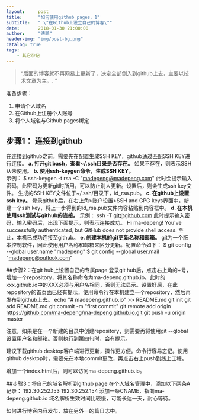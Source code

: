 ```yaml
---
layout:     post
title:      "如何使用github pages，1"
subtitle:   " \"在Github上设立自己的博客\""
date:       2018-01-30 21:00:00
author:     "德鹏"
header-img: "img/post-bg.png"
catalog: true
tags:
    - 其它杂记
---
```


> “后面的博客就不再网易上更新了，决定全部倒入到github上去，主要以技术文章为主。. ”

准备步骤：
1. 申请个人域名
2. 在Github上注册个人账号
3. 将个人域名与Github pages绑定

## 步骤1： 连接到github

在连接到github之前，需要先在配置生成SSH KEY，github通过匹配SSH KEY进行连接。
**a. 打开git bash，查看~/.ssh目录是否存在。** 如果不存在，则表示SSH从未使用。
**b. 使用ssh-keygen命令，生成SSH KEY。**  
示例：
$ ssh-keygen -t rsa -C "madepeng@madepeng.com"
此时会提示输入密码，此密码为更新git时所用，可以防止别人更新。设置后，则会生成ssh key文件。
生成的SSH KEY文件位于~/.ssh/目录下，id_rsa.pub。
**c. 在github上设置ssh key。** 登录github后，在右上角>账户设置>SSH and GPG keys界面中，新建一个ssh key，将上一步得到的id_rsa.pub文件内容粘贴到内容框中。
**d. 在本机使用ssh测试与github的连接。**
示例：
ssh -T git@github.com
此时提示输入密码，输入密码后，出现下面提示，则表示连接成功。
Hi ma-depeng! You've successfully authenticated, but GitHub does not provide shell access.
至此，本机已成功连接至github。
**e. 创建本机的git更新名称和邮箱。** git为一个版本控制软件，因此使用用户名称和邮箱来区分更新。配置命令如下：
$ git config --global user.name "madepeng"
$ git config --global user.mail "madepeng@outlook.com"


##步骤2：在git hub上设置自己的专属page
登录git hub后，点击右上角的+号，增加一个repository，将其名称命令为ma-depeng.github.io。此时的xxx.github.io中的XXX必须与用户名相同，否则无法显示。设置好后，在此repository的首页面已经有提示，使用命令行在本机建立一个repository，然后再发布到github上去。
echo "# madepeng.github.io" >> README.md
git init
git add README.md
git commit -m "first commit"
git remote add origin https://github.com/ma-depeng/ma-depeng.github.io.git
git push -u origin master

注意，如果是在一个新建的目录中创建repository，则需要再将使用git --global 设置用户名和邮箱。否则执行到第四句时，会有提示。

建议下载github desktop客户端进行更新，操作更方便。命令行容易忘记。使用github desktop时，需要先在本地commit更改，再点击右上push到线上工程。

增加一个index.html后，则可以访问ma-depeng.github.io。

##步骤3：将自己的域名解析到github page
在个人域名管理中，添加以下两条A记录：
192.30.252.153
192.30.252.154
添加一条CNAME，指向ma-depeng.github.io
域名解析生效时间比较慢，可能长达一天，耐心等待。

如何进行博客内容发布，放在另外一的篇日志中。
